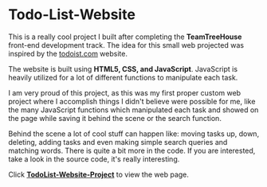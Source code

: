 # Todo-List-Website

This is a really cool project I built after completing the **TeamTreeHouse** front-end development track. The idea for this small web projected was inspired by the <a href="https://todoist.com">todoist.com</a> website.

The website is built using **HTML5, CSS, and JavaScript**. JavaScript is heavily utilized for a lot of different functions to manipulate each task.

I am very proud of this project, as this was my first proper custom web project where I accomplish things I didn't believe were possible for me, like the many JavaScript functions which manipulated each task and showed on the page while saving it behind the scene or the search function.

Behind the scene a lot of cool stuff can happen like: moving tasks up, down, deleting, adding tasks and even making simple search queries and matching words. There is quite a bit more in the code. If you are interested, take a look in the source code, it's really interesting.

Click <a href="https://w3althambition.github.io/todolist-webapp-project/"><strong>TodoList-Website-Project</strong></a> to view the web page.

